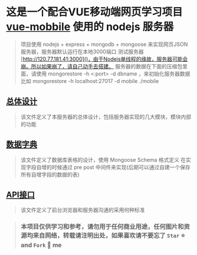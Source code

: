 # 这是一个配合VUE移动端网页学习项目 [vue-mobbile](https://github.com/arm-liang/vue-mobbile-learning) 使用的 nodejs 服务器

> 项目使用 nodejs + express + mongodb + mongoose 来实现网页JSON服务器，服务器默认运行在本地3000端口
> 测试服务器 [http://120.77.181.41:3000]()，由于Nodejs单线程的缘故，服务器可能会崩。所以如果崩了，请自己动手去搭建。
> 服务器的数据在下面的压缩包里面，请使用 mongorestore -h <hostname><:port> -d dbname <path>，来初始化服务器数据
> 比如 mongorestore -h localhost:27017 -d mobile ./mobile

## [总体设计](总体设计.md)

> 该文件定义了本服务器的总体设计，包括服务器实现的几大模块，模块内部的功能

## [数据字典](数据字典.md)

> 该文件定义了数据库表格的设计，使用 Mongoose Schema 格式定义
> 在实现字段自增的时候通过 pre post 中间件来实现(后期可以通过自建一个保存所有自增字段的数据的表)

## [API接口](API接口.md)

> 该文件定义了前台浏览器和服务器沟通的采用何种标准

>### 本项目仅供学习和参考，请勿用于任何商业用途，任何图片和资源均来自网络，转载请注明出处，如果喜欢请不要忘了 `Star` :star: and `Fork` :fork_and_knife: me
